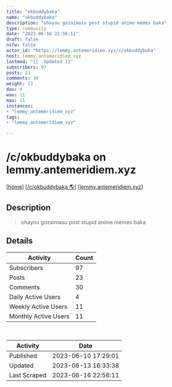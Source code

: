 ```yaml
---
title: "okbuddybaka" 
name: "okbuddybaka"
description: "ohayou gozaimasu post stupid anime memes baka"
type: community
date: "2023-06-16 22:56:11"
draft: false
nsfw: false
actor_id: "https://lemmy.antemeridiem.xyz/c/okbuddybaka"
host: lemmy.antemeridiem.xyz
lastmod: "{[ .Updated }}"
subscribers: 97
posts: 23
comments: 30
weight: 23
dau: 4
wau: 11
mau: 11
instances:
- "lemmy_antemeridiem_xyz"
tags: 
- "lemmy_antemeridiem_xyz"

---
```


# /c/okbuddybaka on lemmy.antemeridiem.xyz

[[home](/)]
[[/c/okbuddybaka 🌎](https://lemmy.antemeridiem.xyz/c/okbuddybaka)]
[[lemmy.antemeridiem.xyz](/instances/lemmy_antemeridiem_xyz)]


## Description 

<blockquote class="description">
ohayou gozaimasu post stupid anime memes baka
</blockquote>


## Details

| Activity | Count  |
|----------------------|---|
| Subscribers          | 97 |
| Posts                | 23  |
| Comments             | 30  |
| Daily Active Users   | 4  |
| Weekly Active Users  | 11  |
| Monthly Active Users | 11  |

<br>

| Activity | Date |
|----------------------|---|
| Published            | 2023-06-10 17:29:01 |
| Updated              | 2023-06-13 16:33:38 |
| Last Scraped         | 2023-06-16 22:56:11 |
